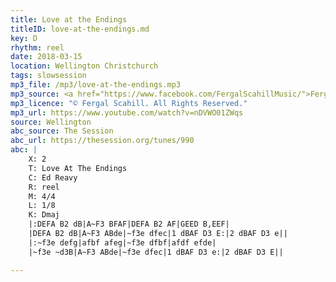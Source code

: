 ```yaml
---
title: Love at the Endings
titleID: love-at-the-endings.md
key: D
rhythm: reel
date: 2018-03-15
location: Wellington Christchurch
tags: slowsession 
mp3_file: /mp3/love-at-the-endings.mp3
mp3_source: <a href="https://www.facebook.com/FergalScahillMusic/">Fergal Scahill</a>, member of <a href="http://www.webanjo3.com/">We Banjo 3</a>
mp3_licence: "© Fergal Scahill. All Rights Reserved."
mp3_url: https://www.youtube.com/watch?v=nDVWO01ZWqs
source: Wellington
abc_source: The Session
abc_url: https://thesession.org/tunes/990
abc: |
    X: 2
    T: Love At The Endings
    C: Ed Reavy
    R: reel
    M: 4/4
    L: 1/8
    K: Dmaj
    |:DEFA B2 dB|A~F3 BFAF|DEFA B2 AF|GEED B,EEF|
    |DEFA B2 dB|A~F3 ABde|~f3e dfec|1 dBAF D3 E:|2 dBAF D3 e||
    |:~f3e defg|afbf afeg|~f3e dfbf|afdf efde|
    |~f3e ~d3B|A~F3 ABde|~f3e dfec|1 dBAF D3 e:|2 dBAF D3 E||

---
```

